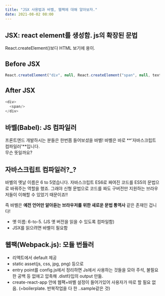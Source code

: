 ```yaml
---
title: "JSX 사용법과 바벨, 웹팩에 대해 알아보자."
date: 2021-08-02 08:00
---
```


## JSX: react element를 생성함. js의 확장된 문법 

React.createElement()보다 HTML 보기에 용이.

## Before JSX

```javascript
React.createElement("div", null, React.createElement("span", null, text)
```

## After JSX

```javascript
<div>
  <span/>
</div>
```

## 바벨(Babel): JS 컴파일러

프론트엔드 개발하시는 분들은 한번쯤 들어보셨을 바벨! 바벨은 바로 **'자바스크립트 컴파일러'**입니다.  
무슨 뜻일까요?

## 자바스크립트 컴파일러?_?

바벨의 옛날 이름은 6 to 5였습니다. 자바스크립트 ES6로 짜여진 코드를 ES5의 문법으로 바꿔주는 역할을 했죠. 그래야 신형 문법으로 코드를 짜도 구버전만 지원하는 브라우저들이 이해할 수 있었기 때문이죠!!

즉 바벨은 **예전 언어만 알아듣는 브라우저를 위한 새로운 문법 통역사** 같은 존재인 겁니다!

- 옛 이름: 6-to-5. (JS 옛 버전을 읽을 수 있도록 컴파일함)
- JSX를 읽으려면 바벨이 필요함

## 웹팩(Webpack.js): 모듈 번들러

- 리액트에서 default 제공
- static asset(js, css, jpg, png) 등으로
- entry point를 config.js에서 정리하면 Js에서 사용하는 것들을 모아 주석, 불필요한 공백 등 없애고 압축해 .dist타입의 output 만듦.
- create-react-app 안에 웹팩+바벨 설정이 들어가있어 사용자가 따로 할 필요 없음. (=boilerplate. 반복작업을 다 한 ..sample같은 것)
